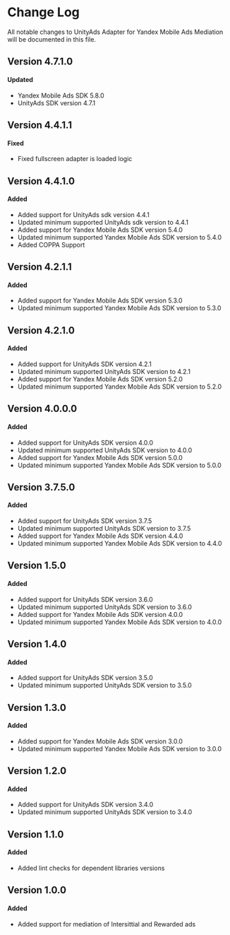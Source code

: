 # Change Log
All notable changes to UnityAds Adapter for Yandex Mobile Ads Mediation will be documented in this file.

## Version 4.7.1.0

#### Updated
* Yandex Mobile Ads SDK 5.8.0
* UnityAds SDK version 4.7.1

## Version 4.4.1.1

#### Fixed
* Fixed fullscreen adapter is loaded logic

## Version 4.4.1.0

#### Added
* Added support for UnityAds sdk version 4.4.1
* Updated minimum supported UnityAds sdk version to 4.4.1
* Added support for Yandex Mobile Ads SDK version 5.4.0
* Updated minimum supported Yandex Mobile Ads SDK version to 5.4.0
* Added COPPA Support

## Version 4.2.1.1

#### Added
* Added support for Yandex Mobile Ads SDK version 5.3.0
* Updated minimum supported Yandex Mobile Ads SDK version to 5.3.0

## Version 4.2.1.0

#### Added
* Added support for UnityAds SDK version 4.2.1
* Updated minimum supported UnityAds SDK version to 4.2.1
* Added support for Yandex Mobile Ads SDK version 5.2.0
* Updated minimum supported Yandex Mobile Ads SDK version to 5.2.0

## Version 4.0.0.0

#### Added
* Added support for UnityAds SDK version 4.0.0
* Updated minimum supported UnityAds SDK version to 4.0.0
* Added support for Yandex Mobile Ads SDK version 5.0.0
* Updated minimum supported Yandex Mobile Ads SDK version to 5.0.0

## Version 3.7.5.0

#### Added
* Added support for UnityAds SDK version 3.7.5
* Updated minimum supported UnityAds SDK version to 3.7.5
* Added support for Yandex Mobile Ads SDK version 4.4.0
* Updated minimum supported Yandex Mobile Ads SDK version to 4.4.0

## Version 1.5.0

#### Added
* Added support for UnityAds SDK version 3.6.0
* Updated minimum supported UnityAds SDK version to 3.6.0
* Added support for Yandex Mobile Ads SDK version 4.0.0
* Updated minimum supported Yandex Mobile Ads SDK version to 4.0.0

## Version 1.4.0

#### Added
* Added support for UnityAds SDK version 3.5.0
* Updated minimum supported UnityAds SDK version to 3.5.0

## Version 1.3.0

#### Added
* Added support for Yandex Mobile Ads SDK version 3.0.0
* Updated minimum supported Yandex Mobile Ads SDK version to 3.0.0

## Version 1.2.0

#### Added
* Added support for UnityAds SDK version 3.4.0
* Updated minimum supported UnityAds SDK version to 3.4.0

## Version 1.1.0

#### Added
* Added lint checks for dependent libraries versions

## Version 1.0.0

#### Added
* Added support for mediation of Intersittial and Rewarded ads
